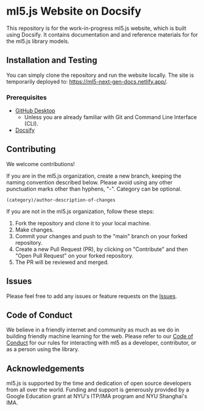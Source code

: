 # ml5.js Website on Docsify

This repository is for the work-in-progress ml5.js website, which is built using Docsify. It contains documentation and and reference materials for for the ml5.js library models.

## Installation and Testing

You can simply clone the repository and run the website locally. The site is temporarily deployed to: https://ml5-next-gen-docs.netlify.app/.

### Prerequisites

- [GitHub Desktop](https://desktop.github.com/)
  - Unless you are already familiar with Git and Command Line Interface (CLI).
- [Docsify](https://docsify.js.org/#/quickstart)

## Contributing

We welcome contributions!

If you are in the ml5.js organization, create a new branch, keeping the naming convention described below. Please avoid using any other punctuation marks other than hyphens, "-". Category can be optional.

```
(category)/author-description-of-changes
```

If you are not in the ml5.js organization, follow these steps:

1. Fork the repository and clone it to your local machine.
2. Make changes.
3. Commit your changes and push to the "main" branch on your forked repository.
4. Create a new Pull Request (PR), by clicking on "Contribute" and then "Open Pull Request" on your forked repository.
5. The PR will be reviewed and merged.

## Issues

Please feel free to add any issues or feature requests on the [Issues](https://github.com/ml5js/ml5-website-v02-docsify/issues).

## Code of Conduct

We believe in a friendly internet and community as much as we do in building friendly machine learning for the web. Please refer to our [Code of Conduct](https://github.com/ml5js/Code-of-Conduct/) for our rules for interacting with ml5 as a developer, contributor, or as a person using the library.

## Acknowledgements

ml5.js is supported by the time and dedication of open source developers from all over the world. Funding and support is generously provided by a Google Education grant at NYU's ITP/IMA program and NYU Shanghai's IMA.
